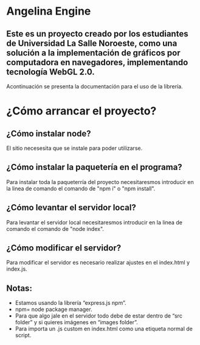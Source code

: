 ﻿# Angelina Engine
 
## Este es un proyecto creado por los estudiantes de Universidad La Salle Noroeste, como una solución a la implementación de gráficos por computadora en navegadores, implementando tecnología WebGL 2.0.
 
 Acontinuación se presenta la documentación para el uso de la librería. 
 
 
# ¿Cómo arrancar el proyecto?
 
## ¿Cómo instalar node?
El sitio necesesita que se instale para poder utilizarse.

## ¿Cómo instalar la paquetería en el programa?
Para instalar toda la paqueterría del proyecto necesitaresmos introducir en la linea de comando el comando de "npm i" o "npm install".

## ¿Cómo levantar el servidor local?
Para levantar el servidor local necesitaresmos introducir en la linea de comando el comando de "node index".

## ¿Cómo modificar el servidor?
Para modificar el servidor es necesario realizar ajustes en el index.html y index.js.

## Notas:
- Estamos usando la librería “express.js npm”.
- npm= node package manager.
- Para que algo jale en el servidor todo debe de estar dentro de “src folder” y si quieres imágenes en “images folder”.
- Para importa un .js custom en index.html como una etiqueta normal de script.
